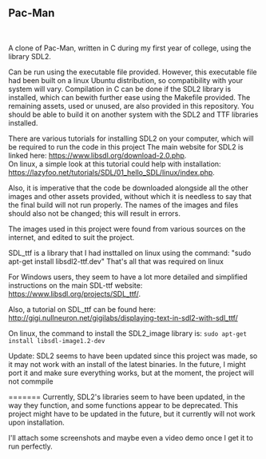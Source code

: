 <h2> Pac-Man </h2> <br>

A clone of Pac-Man, written in C during my first year of college, using the library SDL2.

Can be run using the executable file provided.
However, this executable file had been built on a linux Ubuntu distribution, so compatibility with your system will vary.
Compilation in C can be done if the SDL2 library is installed, which can bewith further ease using the Makefile provided.
The remaining assets, used or unused, are also provided in this repository.
You should be able to build it on another system with the SDL2 and TTF libraries installed.

There are various tutorials for installing SDL2 on your computer, which will be required to run the code in this project
The main website for SDL2 is linked here:
 https://www.libsdl.org/download-2.0.php. <br>
On linux, a simple look at this tutorial could help with installation:      https://lazyfoo.net/tutorials/SDL/01_hello_SDL/linux/index.php. <br>

Also, it is imperative that the code be downloaded alongside all the other images and other assets provided, without which it is needless to say that the final build will not run properly.
The names of the images and files should also not be changed; this will result in errors.

The images used in this project were found from various sources on the internet, and edited to suit the project.

SDL_ttf is a library that I had insttalled on linux using the command: "sudo apt-get install libsdl2-ttf.dev"
That's all that was required on linux

For Windows users, they seem to have a lot more detailed and simplified instructions on the main SDL-ttf website:
  https://www.libsdl.org/projects/SDL_ttf/. <br>

Also, a tutorial on SDL_ttf can be found here:
  http://gigi.nullneuron.net/gigilabs/displaying-text-in-sdl2-with-sdl_ttf/

On linux, the command to install the SDL2_image library is:
    ```sudo apt-get install libsdl-image1.2-dev```

Update:
    SDL2 seems to have been updated since this project was made, so it may not work with an install of the latest binaries.
    In the future, I might port it and make sure everything works, but at the moment, the project will not commpile

=======
Currently, SDL2's libraries seem to have been updated, in the way they function, and some functions appear to be deprecated.
This project might have to be updated in the future, but it currently will not work upon installation.

I'll attach some screenshots and maybe even a video demo once I get it to run perfectly.
